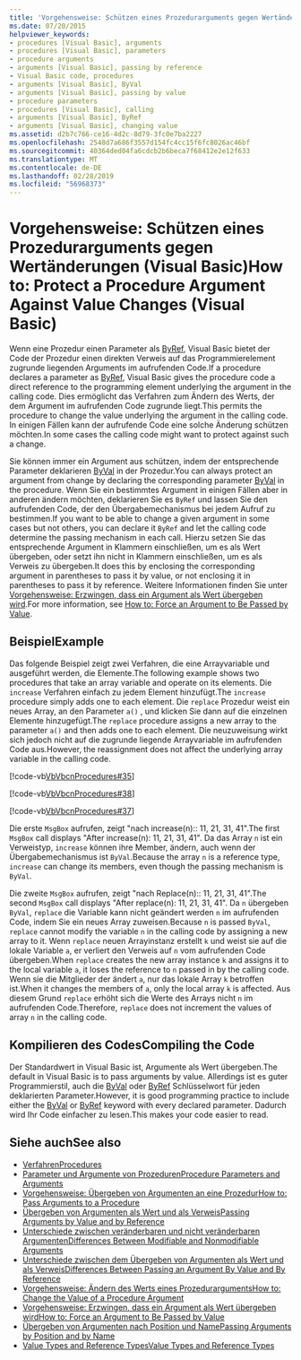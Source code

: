 ```yaml
---
title: 'Vorgehensweise: Schützen eines Prozedurarguments gegen Wertänderungen (Visual Basic)'
ms.date: 07/20/2015
helpviewer_keywords:
- procedures [Visual Basic], arguments
- procedures [Visual Basic], parameters
- procedure arguments
- arguments [Visual Basic], passing by reference
- Visual Basic code, procedures
- arguments [Visual Basic], ByVal
- arguments [Visual Basic], passing by value
- procedure parameters
- procedures [Visual Basic], calling
- arguments [Visual Basic], ByRef
- arguments [Visual Basic], changing value
ms.assetid: d2b7c766-ce16-4d2c-8d79-3fc0e7ba2227
ms.openlocfilehash: 2548d7a686f3557d154fc4cc15f6fc8026ac46bf
ms.sourcegitcommit: 40364ded04fa6cdcb2b6beca7f68412e2e12f633
ms.translationtype: MT
ms.contentlocale: de-DE
ms.lasthandoff: 02/28/2019
ms.locfileid: "56968373"
---
```

# <a name="how-to-protect-a-procedure-argument-against-value-changes-visual-basic"></a><span data-ttu-id="55d83-102">Vorgehensweise: Schützen eines Prozedurarguments gegen Wertänderungen (Visual Basic)</span><span class="sxs-lookup"><span data-stu-id="55d83-102">How to: Protect a Procedure Argument Against Value Changes (Visual Basic)</span></span>
<span data-ttu-id="55d83-103">Wenn eine Prozedur einen Parameter als [ByRef](../../../../visual-basic/language-reference/modifiers/byref.md), Visual Basic bietet der Code der Prozedur einen direkten Verweis auf das Programmierelement zugrunde liegenden Arguments im aufrufenden Code.</span><span class="sxs-lookup"><span data-stu-id="55d83-103">If a procedure declares a parameter as [ByRef](../../../../visual-basic/language-reference/modifiers/byref.md), Visual Basic gives the procedure code a direct reference to the programming element underlying the argument in the calling code.</span></span> <span data-ttu-id="55d83-104">Dies ermöglicht das Verfahren zum Ändern des Werts, der dem Argument im aufrufenden Code zugrunde liegt.</span><span class="sxs-lookup"><span data-stu-id="55d83-104">This permits the procedure to change the value underlying the argument in the calling code.</span></span> <span data-ttu-id="55d83-105">In einigen Fällen kann der aufrufende Code eine solche Änderung schützen möchten.</span><span class="sxs-lookup"><span data-stu-id="55d83-105">In some cases the calling code might want to protect against such a change.</span></span>  
  
 <span data-ttu-id="55d83-106">Sie können immer ein Argument aus schützen, indem der entsprechende Parameter deklarieren [ByVal](../../../../visual-basic/language-reference/modifiers/byval.md) in der Prozedur.</span><span class="sxs-lookup"><span data-stu-id="55d83-106">You can always protect an argument from change by declaring the corresponding parameter [ByVal](../../../../visual-basic/language-reference/modifiers/byval.md) in the procedure.</span></span> <span data-ttu-id="55d83-107">Wenn Sie ein bestimmtes Argument in einigen Fällen aber in anderen ändern möchten, deklarieren Sie es `ByRef` und lassen Sie den aufrufenden Code, der den Übergabemechanismus bei jedem Aufruf zu bestimmen.</span><span class="sxs-lookup"><span data-stu-id="55d83-107">If you want to be able to change a given argument in some cases but not others, you can declare it `ByRef` and let the calling code determine the passing mechanism in each call.</span></span> <span data-ttu-id="55d83-108">Hierzu setzen Sie das entsprechende Argument in Klammern einschließen, um es als Wert übergeben, oder setzt ihn nicht in Klammern einschließen, um es als Verweis zu übergeben.</span><span class="sxs-lookup"><span data-stu-id="55d83-108">It does this by enclosing the corresponding argument in parentheses to pass it by value, or not enclosing it in parentheses to pass it by reference.</span></span> <span data-ttu-id="55d83-109">Weitere Informationen finden Sie unter [Vorgehensweise: Erzwingen, dass ein Argument als Wert übergeben wird](./how-to-force-an-argument-to-be-passed-by-value.md).</span><span class="sxs-lookup"><span data-stu-id="55d83-109">For more information, see [How to: Force an Argument to Be Passed by Value](./how-to-force-an-argument-to-be-passed-by-value.md).</span></span>  
  
## <a name="example"></a><span data-ttu-id="55d83-110">Beispiel</span><span class="sxs-lookup"><span data-stu-id="55d83-110">Example</span></span>  
 <span data-ttu-id="55d83-111">Das folgende Beispiel zeigt zwei Verfahren, die eine Arrayvariable und ausgeführt werden, die Elemente.</span><span class="sxs-lookup"><span data-stu-id="55d83-111">The following example shows two procedures that take an array variable and operate on its elements.</span></span> <span data-ttu-id="55d83-112">Die `increase` Verfahren einfach zu jedem Element hinzufügt.</span><span class="sxs-lookup"><span data-stu-id="55d83-112">The `increase` procedure simply adds one to each element.</span></span> <span data-ttu-id="55d83-113">Die `replace` Prozedur weist ein neues Array, an den Parameter `a()` , und klicken Sie dann auf die einzelnen Elemente hinzugefügt.</span><span class="sxs-lookup"><span data-stu-id="55d83-113">The `replace` procedure assigns a new array to the parameter `a()` and then adds one to each element.</span></span> <span data-ttu-id="55d83-114">Die neuzuweisung wirkt sich jedoch nicht auf die zugrunde liegende Arrayvariable im aufrufenden Code aus.</span><span class="sxs-lookup"><span data-stu-id="55d83-114">However, the reassignment does not affect the underlying array variable in the calling code.</span></span>  
  
 [!code-vb[VbVbcnProcedures#35](~/samples/snippets/visualbasic/VS_Snippets_VBCSharp/VbVbcnProcedures/VB/Class1.vb#35)]  
  
 [!code-vb[VbVbcnProcedures#38](~/samples/snippets/visualbasic/VS_Snippets_VBCSharp/VbVbcnProcedures/VB/Class1.vb#38)]  
  
 [!code-vb[VbVbcnProcedures#37](~/samples/snippets/visualbasic/VS_Snippets_VBCSharp/VbVbcnProcedures/VB/Class1.vb#37)]  
  
 <span data-ttu-id="55d83-115">Die erste `MsgBox` aufrufen, zeigt "nach increase(n):: 11, 21, 31, 41".</span><span class="sxs-lookup"><span data-stu-id="55d83-115">The first `MsgBox` call displays "After increase(n): 11, 21, 31, 41".</span></span> <span data-ttu-id="55d83-116">Da das Array `n` ist ein Verweistyp, `increase` können ihre Member, ändern, auch wenn der Übergabemechanismus ist `ByVal`.</span><span class="sxs-lookup"><span data-stu-id="55d83-116">Because the array `n` is a reference type, `increase` can change its members, even though the passing mechanism is `ByVal`.</span></span>  
  
 <span data-ttu-id="55d83-117">Die zweite `MsgBox` aufrufen, zeigt "nach Replace(n):: 11, 21, 31, 41".</span><span class="sxs-lookup"><span data-stu-id="55d83-117">The second `MsgBox` call displays "After replace(n): 11, 21, 31, 41".</span></span> <span data-ttu-id="55d83-118">Da `n` übergeben `ByVal`, `replace` die Variable kann nicht geändert werden `n` im aufrufenden Code, indem Sie ein neues Array zuweisen.</span><span class="sxs-lookup"><span data-stu-id="55d83-118">Because `n` is passed `ByVal`, `replace` cannot modify the variable `n` in the calling code by assigning a new array to it.</span></span> <span data-ttu-id="55d83-119">Wenn `replace` neuen Arrayinstanz erstellt `k` und weist sie auf die lokale Variable `a`, er verliert den Verweis auf `n` vom aufrufenden Code übergeben.</span><span class="sxs-lookup"><span data-stu-id="55d83-119">When `replace` creates the new array instance `k` and assigns it to the local variable `a`, it loses the reference to `n` passed in by the calling code.</span></span> <span data-ttu-id="55d83-120">Wenn sie die Mitglieder der ändert `a`, nur das lokale Array `k` betroffen ist.</span><span class="sxs-lookup"><span data-stu-id="55d83-120">When it changes the members of `a`, only the local array `k` is affected.</span></span> <span data-ttu-id="55d83-121">Aus diesem Grund `replace` erhöht sich die Werte des Arrays nicht `n` im aufrufenden Code.</span><span class="sxs-lookup"><span data-stu-id="55d83-121">Therefore, `replace` does not increment the values of array `n` in the calling code.</span></span>  
  
## <a name="compiling-the-code"></a><span data-ttu-id="55d83-122">Kompilieren des Codes</span><span class="sxs-lookup"><span data-stu-id="55d83-122">Compiling the Code</span></span>  
 <span data-ttu-id="55d83-123">Der Standardwert in Visual Basic ist, Argumente als Wert übergeben.</span><span class="sxs-lookup"><span data-stu-id="55d83-123">The default in Visual Basic is to pass arguments by value.</span></span> <span data-ttu-id="55d83-124">Allerdings ist es guter Programmierstil, auch die [ByVal](../../../../visual-basic/language-reference/modifiers/byval.md) oder [ByRef](../../../../visual-basic/language-reference/modifiers/byref.md) Schlüsselwort für jeden deklarierten Parameter.</span><span class="sxs-lookup"><span data-stu-id="55d83-124">However, it is good programming practice to include either the [ByVal](../../../../visual-basic/language-reference/modifiers/byval.md) or [ByRef](../../../../visual-basic/language-reference/modifiers/byref.md) keyword with every declared parameter.</span></span> <span data-ttu-id="55d83-125">Dadurch wird Ihr Code einfacher zu lesen.</span><span class="sxs-lookup"><span data-stu-id="55d83-125">This makes your code easier to read.</span></span>  
  
## <a name="see-also"></a><span data-ttu-id="55d83-126">Siehe auch</span><span class="sxs-lookup"><span data-stu-id="55d83-126">See also</span></span>
- [<span data-ttu-id="55d83-127">Verfahren</span><span class="sxs-lookup"><span data-stu-id="55d83-127">Procedures</span></span>](./index.md)
- [<span data-ttu-id="55d83-128">Parameter und Argumente von Prozeduren</span><span class="sxs-lookup"><span data-stu-id="55d83-128">Procedure Parameters and Arguments</span></span>](./procedure-parameters-and-arguments.md)
- [<span data-ttu-id="55d83-129">Vorgehensweise: Übergeben von Argumenten an eine Prozedur</span><span class="sxs-lookup"><span data-stu-id="55d83-129">How to: Pass Arguments to a Procedure</span></span>](./how-to-pass-arguments-to-a-procedure.md)
- [<span data-ttu-id="55d83-130">Übergeben von Argumenten als Wert und als Verweis</span><span class="sxs-lookup"><span data-stu-id="55d83-130">Passing Arguments by Value and by Reference</span></span>](./passing-arguments-by-value-and-by-reference.md)
- [<span data-ttu-id="55d83-131">Unterschiede zwischen veränderbaren und nicht veränderbaren Argumenten</span><span class="sxs-lookup"><span data-stu-id="55d83-131">Differences Between Modifiable and Nonmodifiable Arguments</span></span>](./differences-between-modifiable-and-nonmodifiable-arguments.md)
- [<span data-ttu-id="55d83-132">Unterschiede zwischen dem Übergeben von Argumenten als Wert und als Verweis</span><span class="sxs-lookup"><span data-stu-id="55d83-132">Differences Between Passing an Argument By Value and By Reference</span></span>](./differences-between-passing-an-argument-by-value-and-by-reference.md)
- [<span data-ttu-id="55d83-133">Vorgehensweise: Ändern des Werts eines Prozedurarguments</span><span class="sxs-lookup"><span data-stu-id="55d83-133">How to: Change the Value of a Procedure Argument</span></span>](./how-to-change-the-value-of-a-procedure-argument.md)
- [<span data-ttu-id="55d83-134">Vorgehensweise: Erzwingen, dass ein Argument als Wert übergeben wird</span><span class="sxs-lookup"><span data-stu-id="55d83-134">How to: Force an Argument to Be Passed by Value</span></span>](./how-to-force-an-argument-to-be-passed-by-value.md)
- [<span data-ttu-id="55d83-135">Übergeben von Argumenten nach Position und Name</span><span class="sxs-lookup"><span data-stu-id="55d83-135">Passing Arguments by Position and by Name</span></span>](./passing-arguments-by-position-and-by-name.md)
- [<span data-ttu-id="55d83-136">Value Types and Reference Types</span><span class="sxs-lookup"><span data-stu-id="55d83-136">Value Types and Reference Types</span></span>](../../../../visual-basic/programming-guide/language-features/data-types/value-types-and-reference-types.md)
